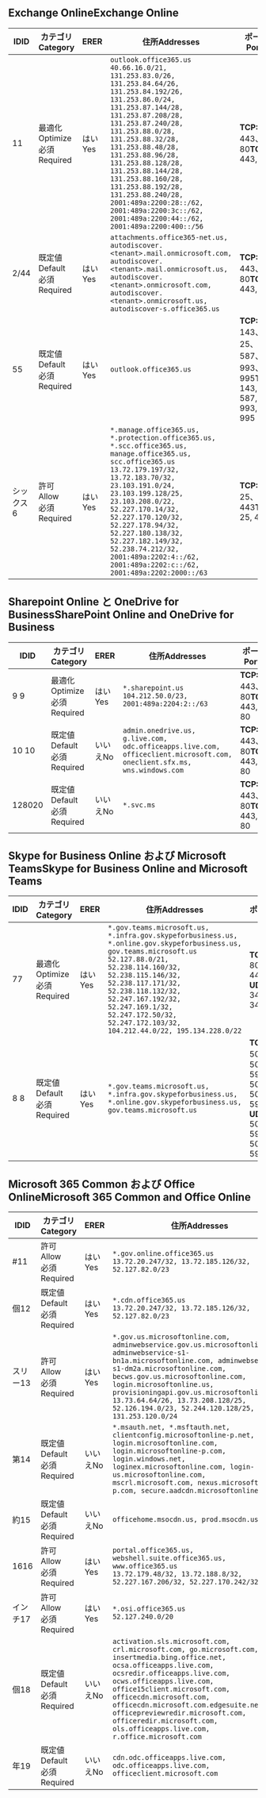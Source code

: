 <!--THIS FILE IS AUTOMATICALLY GENERATED. MANUAL CHANGES WILL BE OVERWRITTEN.-->
<!--Please contact the Office 365 Endpoints team with any questions.-->
<!--USGovGCCHigh endpoints version 2019053100-->
<!--File generated 2019-05-31 17:02:21.0661-->

## <a name="exchange-online"></a><span data-ttu-id="26f0d-101">Exchange Online</span><span class="sxs-lookup"><span data-stu-id="26f0d-101">Exchange Online</span></span>

<span data-ttu-id="26f0d-102">ID</span><span class="sxs-lookup"><span data-stu-id="26f0d-102">ID</span></span> | <span data-ttu-id="26f0d-103">カテゴリ</span><span class="sxs-lookup"><span data-stu-id="26f0d-103">Category</span></span> | <span data-ttu-id="26f0d-104">ER</span><span class="sxs-lookup"><span data-stu-id="26f0d-104">ER</span></span> | <span data-ttu-id="26f0d-105">住所</span><span class="sxs-lookup"><span data-stu-id="26f0d-105">Addresses</span></span> | <span data-ttu-id="26f0d-106">ポート</span><span class="sxs-lookup"><span data-stu-id="26f0d-106">Ports</span></span>
-- | -------------------- | --- | ------------------------------------------------------------------------------------------------------------------------------------------------------------------------------------------------------------------------------------------------------------------------------------------------------------------------------------------------------------------------------------------------------------------------------------------------ | -------------------------------
<span data-ttu-id="26f0d-107">1</span><span class="sxs-lookup"><span data-stu-id="26f0d-107">1</span></span> | <span data-ttu-id="26f0d-108">最適化</span><span class="sxs-lookup"><span data-stu-id="26f0d-108">Optimize</span></span><BR><span data-ttu-id="26f0d-109">必須</span><span class="sxs-lookup"><span data-stu-id="26f0d-109">Required</span></span> | <span data-ttu-id="26f0d-110">はい</span><span class="sxs-lookup"><span data-stu-id="26f0d-110">Yes</span></span> | `outlook.office365.us`<BR>`40.66.16.0/21, 131.253.83.0/26, 131.253.84.64/26, 131.253.84.192/26, 131.253.86.0/24, 131.253.87.144/28, 131.253.87.208/28, 131.253.87.240/28, 131.253.88.0/28, 131.253.88.32/28, 131.253.88.48/28, 131.253.88.96/28, 131.253.88.128/28, 131.253.88.144/28, 131.253.88.160/28, 131.253.88.192/28, 131.253.88.240/28, 2001:489a:2200:28::/62, 2001:489a:2200:3c::/62, 2001:489a:2200:44::/62, 2001:489a:2200:400::/56` | <span data-ttu-id="26f0d-111">**TCP:** 443、80</span><span class="sxs-lookup"><span data-stu-id="26f0d-111">**TCP:** 443, 80</span></span>
<span data-ttu-id="26f0d-112">2/4</span><span class="sxs-lookup"><span data-stu-id="26f0d-112">4</span></span> | <span data-ttu-id="26f0d-113">既定値</span><span class="sxs-lookup"><span data-stu-id="26f0d-113">Default</span></span><BR><span data-ttu-id="26f0d-114">必須</span><span class="sxs-lookup"><span data-stu-id="26f0d-114">Required</span></span> | <span data-ttu-id="26f0d-115">はい</span><span class="sxs-lookup"><span data-stu-id="26f0d-115">Yes</span></span> | `attachments.office365-net.us, autodiscover.<tenant>.mail.onmicrosoft.com, autodiscover.<tenant>.mail.onmicrosoft.us, autodiscover.<tenant>.onmicrosoft.com, autodiscover.<tenant>.onmicrosoft.us, autodiscover-s.office365.us` | <span data-ttu-id="26f0d-116">**TCP:** 443、80</span><span class="sxs-lookup"><span data-stu-id="26f0d-116">**TCP:** 443, 80</span></span>
<span data-ttu-id="26f0d-117">5</span><span class="sxs-lookup"><span data-stu-id="26f0d-117">5</span></span> | <span data-ttu-id="26f0d-118">既定値</span><span class="sxs-lookup"><span data-stu-id="26f0d-118">Default</span></span><BR><span data-ttu-id="26f0d-119">必須</span><span class="sxs-lookup"><span data-stu-id="26f0d-119">Required</span></span> | <span data-ttu-id="26f0d-120">はい</span><span class="sxs-lookup"><span data-stu-id="26f0d-120">Yes</span></span> | `outlook.office365.us` | <span data-ttu-id="26f0d-121">**TCP:** 143、25、587、993、995</span><span class="sxs-lookup"><span data-stu-id="26f0d-121">**TCP:** 143, 25, 587, 993, 995</span></span>
<span data-ttu-id="26f0d-122">シックス</span><span class="sxs-lookup"><span data-stu-id="26f0d-122">6</span></span> | <span data-ttu-id="26f0d-123">許可</span><span class="sxs-lookup"><span data-stu-id="26f0d-123">Allow</span></span><BR><span data-ttu-id="26f0d-124">必須</span><span class="sxs-lookup"><span data-stu-id="26f0d-124">Required</span></span> | <span data-ttu-id="26f0d-125">はい</span><span class="sxs-lookup"><span data-stu-id="26f0d-125">Yes</span></span> | `*.manage.office365.us, *.protection.office365.us, *.scc.office365.us, manage.office365.us, scc.office365.us`<BR>`13.72.179.197/32, 13.72.183.70/32, 23.103.191.0/24, 23.103.199.128/25, 23.103.208.0/22, 52.227.170.14/32, 52.227.170.120/32, 52.227.178.94/32, 52.227.180.138/32, 52.227.182.149/32, 52.238.74.212/32, 2001:489a:2202:4::/62, 2001:489a:2202:c::/62, 2001:489a:2202:2000::/63` | <span data-ttu-id="26f0d-126">**TCP:** 25、443</span><span class="sxs-lookup"><span data-stu-id="26f0d-126">**TCP:** 25, 443</span></span>

## <a name="sharepoint-online-and-onedrive-for-business"></a><span data-ttu-id="26f0d-127">Sharepoint Online と OneDrive for Business</span><span class="sxs-lookup"><span data-stu-id="26f0d-127">SharePoint Online and OneDrive for Business</span></span>

<span data-ttu-id="26f0d-128">ID</span><span class="sxs-lookup"><span data-stu-id="26f0d-128">ID</span></span> | <span data-ttu-id="26f0d-129">カテゴリ</span><span class="sxs-lookup"><span data-stu-id="26f0d-129">Category</span></span> | <span data-ttu-id="26f0d-130">ER</span><span class="sxs-lookup"><span data-stu-id="26f0d-130">ER</span></span> | <span data-ttu-id="26f0d-131">住所</span><span class="sxs-lookup"><span data-stu-id="26f0d-131">Addresses</span></span> | <span data-ttu-id="26f0d-132">ポート</span><span class="sxs-lookup"><span data-stu-id="26f0d-132">Ports</span></span>
-- | -------------------- | --- | ----------------------------------------------------------------------------------------------------------------------- | ----------------
<span data-ttu-id="26f0d-133">9 </span><span class="sxs-lookup"><span data-stu-id="26f0d-133">9</span></span> | <span data-ttu-id="26f0d-134">最適化</span><span class="sxs-lookup"><span data-stu-id="26f0d-134">Optimize</span></span><BR><span data-ttu-id="26f0d-135">必須</span><span class="sxs-lookup"><span data-stu-id="26f0d-135">Required</span></span> | <span data-ttu-id="26f0d-136">はい</span><span class="sxs-lookup"><span data-stu-id="26f0d-136">Yes</span></span> | `*.sharepoint.us`<BR>`104.212.50.0/23, 2001:489a:2204:2::/63` | <span data-ttu-id="26f0d-137">**TCP:** 443、80</span><span class="sxs-lookup"><span data-stu-id="26f0d-137">**TCP:** 443, 80</span></span>
<span data-ttu-id="26f0d-138">10 </span><span class="sxs-lookup"><span data-stu-id="26f0d-138">10</span></span> | <span data-ttu-id="26f0d-139">既定値</span><span class="sxs-lookup"><span data-stu-id="26f0d-139">Default</span></span><BR><span data-ttu-id="26f0d-140">必須</span><span class="sxs-lookup"><span data-stu-id="26f0d-140">Required</span></span> | <span data-ttu-id="26f0d-141">いいえ</span><span class="sxs-lookup"><span data-stu-id="26f0d-141">No</span></span> | `admin.onedrive.us, g.live.com, odc.officeapps.live.com, officeclient.microsoft.com, oneclient.sfx.ms, wns.windows.com` | <span data-ttu-id="26f0d-142">**TCP:** 443、80</span><span class="sxs-lookup"><span data-stu-id="26f0d-142">**TCP:** 443, 80</span></span>
<span data-ttu-id="26f0d-143">1280</span><span class="sxs-lookup"><span data-stu-id="26f0d-143">20</span></span> | <span data-ttu-id="26f0d-144">既定値</span><span class="sxs-lookup"><span data-stu-id="26f0d-144">Default</span></span><BR><span data-ttu-id="26f0d-145">必須</span><span class="sxs-lookup"><span data-stu-id="26f0d-145">Required</span></span> | <span data-ttu-id="26f0d-146">いいえ</span><span class="sxs-lookup"><span data-stu-id="26f0d-146">No</span></span> | `*.svc.ms` | <span data-ttu-id="26f0d-147">**TCP:** 443、80</span><span class="sxs-lookup"><span data-stu-id="26f0d-147">**TCP:** 443, 80</span></span>

## <a name="skype-for-business-online-and-microsoft-teams"></a><span data-ttu-id="26f0d-148">Skype for Business Online および Microsoft Teams</span><span class="sxs-lookup"><span data-stu-id="26f0d-148">Skype for Business Online and Microsoft Teams</span></span>

<span data-ttu-id="26f0d-149">ID</span><span class="sxs-lookup"><span data-stu-id="26f0d-149">ID</span></span> | <span data-ttu-id="26f0d-150">カテゴリ</span><span class="sxs-lookup"><span data-stu-id="26f0d-150">Category</span></span> | <span data-ttu-id="26f0d-151">ER</span><span class="sxs-lookup"><span data-stu-id="26f0d-151">ER</span></span> | <span data-ttu-id="26f0d-152">住所</span><span class="sxs-lookup"><span data-stu-id="26f0d-152">Addresses</span></span> | <span data-ttu-id="26f0d-153">ポート</span><span class="sxs-lookup"><span data-stu-id="26f0d-153">Ports</span></span>
-- | -------------------- | --- | --------------------------------------------------------------------------------------------------------------------------------------------------------------------------------------------------------------------------------------------------------------------------------------------------------------------------------- | --------------------------------------------------
<span data-ttu-id="26f0d-154">7</span><span class="sxs-lookup"><span data-stu-id="26f0d-154">7</span></span> | <span data-ttu-id="26f0d-155">最適化</span><span class="sxs-lookup"><span data-stu-id="26f0d-155">Optimize</span></span><BR><span data-ttu-id="26f0d-156">必須</span><span class="sxs-lookup"><span data-stu-id="26f0d-156">Required</span></span> | <span data-ttu-id="26f0d-157">はい</span><span class="sxs-lookup"><span data-stu-id="26f0d-157">Yes</span></span> | `*.gov.teams.microsoft.us, *.infra.gov.skypeforbusiness.us, *.online.gov.skypeforbusiness.us, gov.teams.microsoft.us`<BR>`52.127.88.0/21, 52.238.114.160/32, 52.238.115.146/32, 52.238.117.171/32, 52.238.118.132/32, 52.247.167.192/32, 52.247.169.1/32, 52.247.172.50/32, 52.247.172.103/32, 104.212.44.0/22, 195.134.228.0/22` | <span data-ttu-id="26f0d-158">**TCP:** 443、80</span><span class="sxs-lookup"><span data-stu-id="26f0d-158">**TCP:** 443, 80</span></span><BR><span data-ttu-id="26f0d-159">**UDP:** 3478</span><span class="sxs-lookup"><span data-stu-id="26f0d-159">**UDP:** 3478</span></span>
<span data-ttu-id="26f0d-160">8 </span><span class="sxs-lookup"><span data-stu-id="26f0d-160">8</span></span> | <span data-ttu-id="26f0d-161">既定値</span><span class="sxs-lookup"><span data-stu-id="26f0d-161">Default</span></span><BR><span data-ttu-id="26f0d-162">必須</span><span class="sxs-lookup"><span data-stu-id="26f0d-162">Required</span></span> | <span data-ttu-id="26f0d-163">はい</span><span class="sxs-lookup"><span data-stu-id="26f0d-163">Yes</span></span> | `*.gov.teams.microsoft.us, *.infra.gov.skypeforbusiness.us, *.online.gov.skypeforbusiness.us, gov.teams.microsoft.us` | <span data-ttu-id="26f0d-164">**TCP:** 5061、50000-59999</span><span class="sxs-lookup"><span data-stu-id="26f0d-164">**TCP:** 5061, 50000-59999</span></span><BR><span data-ttu-id="26f0d-165">**UDP:** 50000-59999</span><span class="sxs-lookup"><span data-stu-id="26f0d-165">**UDP:** 50000-59999</span></span>

## <a name="microsoft-365-common-and-office-online"></a><span data-ttu-id="26f0d-166">Microsoft 365 Common および Office Online</span><span class="sxs-lookup"><span data-stu-id="26f0d-166">Microsoft 365 Common and Office Online</span></span>

<span data-ttu-id="26f0d-167">ID</span><span class="sxs-lookup"><span data-stu-id="26f0d-167">ID</span></span> | <span data-ttu-id="26f0d-168">カテゴリ</span><span class="sxs-lookup"><span data-stu-id="26f0d-168">Category</span></span> | <span data-ttu-id="26f0d-169">ER</span><span class="sxs-lookup"><span data-stu-id="26f0d-169">ER</span></span> | <span data-ttu-id="26f0d-170">住所</span><span class="sxs-lookup"><span data-stu-id="26f0d-170">Addresses</span></span> | <span data-ttu-id="26f0d-171">ポート</span><span class="sxs-lookup"><span data-stu-id="26f0d-171">Ports</span></span>
-- | ------------------- | --- | ---------------------------------------------------------------------------------------------------------------------------------------------------------------------------------------------------------------------------------------------------------------------------------------------------------------------------------------------------------------------------------------------- | ----------------
<span data-ttu-id="26f0d-172">#</span><span class="sxs-lookup"><span data-stu-id="26f0d-172">11</span></span> | <span data-ttu-id="26f0d-173">許可</span><span class="sxs-lookup"><span data-stu-id="26f0d-173">Allow</span></span><BR><span data-ttu-id="26f0d-174">必須</span><span class="sxs-lookup"><span data-stu-id="26f0d-174">Required</span></span> | <span data-ttu-id="26f0d-175">はい</span><span class="sxs-lookup"><span data-stu-id="26f0d-175">Yes</span></span> | `*.gov.online.office365.us`<BR>`13.72.20.247/32, 13.72.185.126/32, 52.127.82.0/23` | <span data-ttu-id="26f0d-176">**TCP:** 443</span><span class="sxs-lookup"><span data-stu-id="26f0d-176">**TCP:** 443</span></span>
<span data-ttu-id="26f0d-177">個</span><span class="sxs-lookup"><span data-stu-id="26f0d-177">12</span></span> | <span data-ttu-id="26f0d-178">既定値</span><span class="sxs-lookup"><span data-stu-id="26f0d-178">Default</span></span><BR><span data-ttu-id="26f0d-179">必須</span><span class="sxs-lookup"><span data-stu-id="26f0d-179">Required</span></span> | <span data-ttu-id="26f0d-180">はい</span><span class="sxs-lookup"><span data-stu-id="26f0d-180">Yes</span></span> | `*.cdn.office365.us`<BR>`13.72.20.247/32, 13.72.185.126/32, 52.127.82.0/23` | <span data-ttu-id="26f0d-181">**TCP:** 443</span><span class="sxs-lookup"><span data-stu-id="26f0d-181">**TCP:** 443</span></span>
<span data-ttu-id="26f0d-182">スリー</span><span class="sxs-lookup"><span data-stu-id="26f0d-182">13</span></span> | <span data-ttu-id="26f0d-183">許可</span><span class="sxs-lookup"><span data-stu-id="26f0d-183">Allow</span></span><BR><span data-ttu-id="26f0d-184">必須</span><span class="sxs-lookup"><span data-stu-id="26f0d-184">Required</span></span> | <span data-ttu-id="26f0d-185">はい</span><span class="sxs-lookup"><span data-stu-id="26f0d-185">Yes</span></span> | `*.gov.us.microsoftonline.com, adminwebservice.gov.us.microsoftonline.com, adminwebservice-s1-bn1a.microsoftonline.com, adminwebservice-s1-dm2a.microsoftonline.com, becws.gov.us.microsoftonline.com, login.microsoftonline.us, provisioningapi.gov.us.microsoftonline.com`<BR>`13.73.64.64/26, 13.73.208.128/25, 52.126.194.0/23, 52.244.120.128/25, 131.253.120.0/24` | <span data-ttu-id="26f0d-186">**TCP:** 443</span><span class="sxs-lookup"><span data-stu-id="26f0d-186">**TCP:** 443</span></span>
<span data-ttu-id="26f0d-187">第</span><span class="sxs-lookup"><span data-stu-id="26f0d-187">14</span></span> | <span data-ttu-id="26f0d-188">既定値</span><span class="sxs-lookup"><span data-stu-id="26f0d-188">Default</span></span><BR><span data-ttu-id="26f0d-189">必須</span><span class="sxs-lookup"><span data-stu-id="26f0d-189">Required</span></span> | <span data-ttu-id="26f0d-190">いいえ</span><span class="sxs-lookup"><span data-stu-id="26f0d-190">No</span></span> | `*.msauth.net, *.msftauth.net, clientconfig.microsoftonline-p.net, login.microsoftonline.com, login.microsoftonline-p.com, login.windows.net, loginex.microsoftonline.com, login-us.microsoftonline.com, mscrl.microsoft.com, nexus.microsoftonline-p.com, secure.aadcdn.microsoftonline-p.com` | <span data-ttu-id="26f0d-191">**TCP:** 443</span><span class="sxs-lookup"><span data-stu-id="26f0d-191">**TCP:** 443</span></span>
<span data-ttu-id="26f0d-192">約</span><span class="sxs-lookup"><span data-stu-id="26f0d-192">15</span></span> | <span data-ttu-id="26f0d-193">既定値</span><span class="sxs-lookup"><span data-stu-id="26f0d-193">Default</span></span><BR><span data-ttu-id="26f0d-194">必須</span><span class="sxs-lookup"><span data-stu-id="26f0d-194">Required</span></span> | <span data-ttu-id="26f0d-195">いいえ</span><span class="sxs-lookup"><span data-stu-id="26f0d-195">No</span></span> | `officehome.msocdn.us, prod.msocdn.us` | <span data-ttu-id="26f0d-196">**TCP:** 443、80</span><span class="sxs-lookup"><span data-stu-id="26f0d-196">**TCP:** 443, 80</span></span>
<span data-ttu-id="26f0d-197">16</span><span class="sxs-lookup"><span data-stu-id="26f0d-197">16</span></span> | <span data-ttu-id="26f0d-198">許可</span><span class="sxs-lookup"><span data-stu-id="26f0d-198">Allow</span></span><BR><span data-ttu-id="26f0d-199">必須</span><span class="sxs-lookup"><span data-stu-id="26f0d-199">Required</span></span> | <span data-ttu-id="26f0d-200">はい</span><span class="sxs-lookup"><span data-stu-id="26f0d-200">Yes</span></span> | `portal.office365.us, webshell.suite.office365.us, www.office365.us`<BR>`13.72.179.48/32, 13.72.188.8/32, 52.227.167.206/32, 52.227.170.242/32` | <span data-ttu-id="26f0d-201">**TCP:** 443、80</span><span class="sxs-lookup"><span data-stu-id="26f0d-201">**TCP:** 443, 80</span></span>
<span data-ttu-id="26f0d-202">インチ</span><span class="sxs-lookup"><span data-stu-id="26f0d-202">17</span></span> | <span data-ttu-id="26f0d-203">許可</span><span class="sxs-lookup"><span data-stu-id="26f0d-203">Allow</span></span><BR><span data-ttu-id="26f0d-204">必須</span><span class="sxs-lookup"><span data-stu-id="26f0d-204">Required</span></span> | <span data-ttu-id="26f0d-205">はい</span><span class="sxs-lookup"><span data-stu-id="26f0d-205">Yes</span></span> | `*.osi.office365.us`<BR>`52.127.240.0/20` | <span data-ttu-id="26f0d-206">**TCP:** 443</span><span class="sxs-lookup"><span data-stu-id="26f0d-206">**TCP:** 443</span></span>
<span data-ttu-id="26f0d-207">個</span><span class="sxs-lookup"><span data-stu-id="26f0d-207">18</span></span> | <span data-ttu-id="26f0d-208">既定値</span><span class="sxs-lookup"><span data-stu-id="26f0d-208">Default</span></span><BR><span data-ttu-id="26f0d-209">必須</span><span class="sxs-lookup"><span data-stu-id="26f0d-209">Required</span></span> | <span data-ttu-id="26f0d-210">いいえ</span><span class="sxs-lookup"><span data-stu-id="26f0d-210">No</span></span> | `activation.sls.microsoft.com, crl.microsoft.com, go.microsoft.com, insertmedia.bing.office.net, ocsa.officeapps.live.com, ocsredir.officeapps.live.com, ocws.officeapps.live.com, office15client.microsoft.com, officecdn.microsoft.com, officecdn.microsoft.com.edgesuite.net, officepreviewredir.microsoft.com, officeredir.microsoft.com, ols.officeapps.live.com, r.office.microsoft.com` | <span data-ttu-id="26f0d-211">**TCP:** 443、80</span><span class="sxs-lookup"><span data-stu-id="26f0d-211">**TCP:** 443, 80</span></span>
<span data-ttu-id="26f0d-212">年</span><span class="sxs-lookup"><span data-stu-id="26f0d-212">19</span></span> | <span data-ttu-id="26f0d-213">既定値</span><span class="sxs-lookup"><span data-stu-id="26f0d-213">Default</span></span><BR><span data-ttu-id="26f0d-214">必須</span><span class="sxs-lookup"><span data-stu-id="26f0d-214">Required</span></span> | <span data-ttu-id="26f0d-215">いいえ</span><span class="sxs-lookup"><span data-stu-id="26f0d-215">No</span></span> | `cdn.odc.officeapps.live.com, odc.officeapps.live.com, officeclient.microsoft.com` | <span data-ttu-id="26f0d-216">**TCP:** 443、80</span><span class="sxs-lookup"><span data-stu-id="26f0d-216">**TCP:** 443, 80</span></span>
